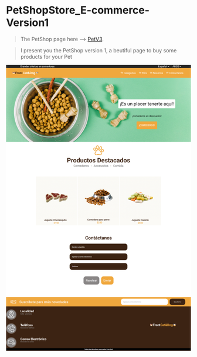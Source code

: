 # PetShopStore_E-commerce-Version1

>The PetShop page here --> [PetV3](https://celfiew.github.io/PetShopStore_E-commerce-Version1-/).

> I present you the PetShop version 1, a beutiful page to buy some products for your Pet

![This is an image](https://github.com/celfiew/PetShopStore_E-commerce-Version1-/blob/main/img/celfiew.github.io_PetShopStore_E-commerce-Version1-_.png)
